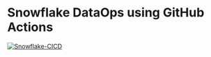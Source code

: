 # Snowflake DataOps using GitHub Actions

[![Snowflake-CICD](https://github.com/PrathameshNimkar/indi-data-ops/actions/workflows/snowflake-cicd.yml/badge.svg)](https://github.com/PrathameshNimkar/indi-data-ops/actions/workflows/snowflake-cicd.yml)
